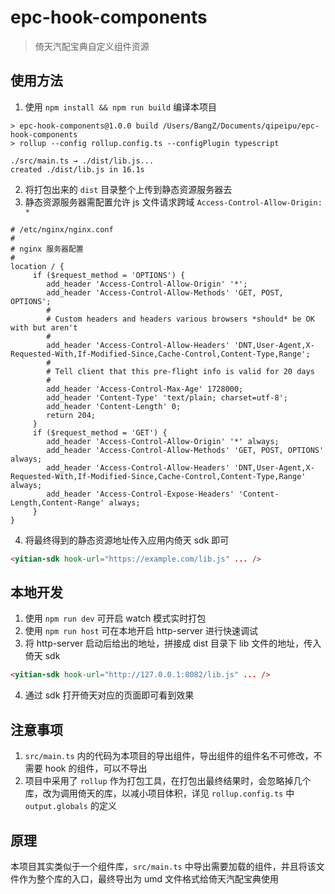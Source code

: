 # epc-hook-components
> 倚天汽配宝典自定义组件资源

## 使用方法
1. 使用 `npm install && npm run build` 编译本项目
```shell
> epc-hook-components@1.0.0 build /Users/BangZ/Documents/qipeipu/epc-hook-components
> rollup --config rollup.config.ts --configPlugin typescript

./src/main.ts → ./dist/lib.js...
created ./dist/lib.js in 16.1s
```
2. 将打包出来的 `dist` 目录整个上传到静态资源服务器去
3. 静态资源服务器需配置允许 js 文件请求跨域 `Access-Control-Allow-Origin: *`
```shell
# /etc/nginx/nginx.conf
#
# nginx 服务器配置
#
location / {
     if ($request_method = 'OPTIONS') {
        add_header 'Access-Control-Allow-Origin' '*';
        add_header 'Access-Control-Allow-Methods' 'GET, POST, OPTIONS';
        #
        # Custom headers and headers various browsers *should* be OK with but aren't
        #
        add_header 'Access-Control-Allow-Headers' 'DNT,User-Agent,X-Requested-With,If-Modified-Since,Cache-Control,Content-Type,Range';
        #
        # Tell client that this pre-flight info is valid for 20 days
        #
        add_header 'Access-Control-Max-Age' 1728000;
        add_header 'Content-Type' 'text/plain; charset=utf-8';
        add_header 'Content-Length' 0;
        return 204;
     }
     if ($request_method = 'GET') {
        add_header 'Access-Control-Allow-Origin' '*' always;
        add_header 'Access-Control-Allow-Methods' 'GET, POST, OPTIONS' always;
        add_header 'Access-Control-Allow-Headers' 'DNT,User-Agent,X-Requested-With,If-Modified-Since,Cache-Control,Content-Type,Range' always;
        add_header 'Access-Control-Expose-Headers' 'Content-Length,Content-Range' always;
     }
}
```
4. 将最终得到的静态资源地址传入应用内倚天 sdk 即可
```html
<yitian-sdk hook-url="https://example.com/lib.js" ... />
```

## 本地开发
1. 使用 `npm run dev` 可开启 watch 模式实时打包
2. 使用 `npm run host` 可在本地开启 http-server 进行快速调试
3. 将 http-server 启动后给出的地址，拼接成 dist 目录下 lib 文件的地址，传入倚天 sdk
```html
<yitian-sdk hook-url="http://127.0.0.1:8082/lib.js" ... />
```
4. 通过 sdk 打开倚天对应的页面即可看到效果

## 注意事项
1. `src/main.ts` 内的代码为本项目的导出组件，导出组件的组件名不可修改，不需要 hook 的组件，可以不导出
2. 项目中采用了 `rollup` 作为打包工具，在打包出最终结果时，会忽略掉几个库，改为调用倚天的库，以减小项目体积，详见 `rollup.config.ts` 中 `output.globals` 的定义


## 原理
本项目其实类似于一个组件库，`src/main.ts` 中导出需要加载的组件，并且将该文件作为整个库的入口，最终导出为 umd 文件格式给倚天汽配宝典使用
